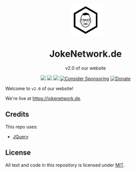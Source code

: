 <p align="center">
 <img width="100px" src="assets/img/GutHub_Logo.svg" align="center" alt="JokeNetwork Logo">
 <h1 align="center">JokeNetwork.de</h1>
 <p align="center">v2.0 of our website</p>
</p>
  <p align="center">
  <a href="https://app.fossa.com/projects/git%2Bgithub.com%2FJokeNetwork%2Fjokenetwork.de?ref=badge_small" alt="FOSSA Status"><img src="https://app.fossa.com/api/projects/git%2Bgithub.com%2FJokeNetwork%2Fjokenetwork.de.svg?type=small"></a>
  <a href="https://app.fossa.com/projects/git%2Bgithub.com%2FJokeNetwork%2Fjokenetwork.de?ref=badge_shield" alt="FOSSA Status"><img src="https://app.fossa.com/api/projects/git%2Bgithub.com%2FJokeNetwork%2Fjokenetwork.de.svg?type=shield"/></a>
	<a href="https://www.codacy.com/gh/JokeNetwork/jokenetwork.de/dashboard?utm_source=github.com&amp;utm_medium=referral&amp;utm_content=JokeNetwork/jokenetwork.de&amp;utm_campaign=Badge_Grade"><img src="https://app.codacy.com/project/badge/Grade/00c432ffdc73456992dc61b11187b1f5"></a>
	<a href="https://github.com/sponsors/philipbrembeck"><img src="https://img.shields.io/badge/Sponsor-white.svg?logo=githubsponsors" alt="Consider Sponsoring"></a>
	<a href="https://www.paypal.com/donate?hosted_button_id=N4F7DAQH7ET2G"><img src="https://img.shields.io/badge/Donate-blue.svg?logo=paypal" alt="Donate"></a>
  </p>

Welcome to `v2.0` of our website!

We're live at <https://jokenetwork.de>.

## Credits 

This repo uses:

- [JQuery](https://jquery.com)

## License

All text and code in this repository is licensed under [MIT](https://github.com/JokeNetwork/jokenetwork.de/blob/main/LICENSE).
